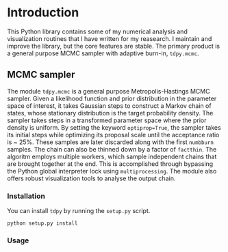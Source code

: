 # Introduction
This Python library contains some of my numerical analysis and visualization routines that I have written for my reasearch. I maintain and improve the library, but the core features are stable. The primary product is a general purpose MCMC sampler with adaptive burn-in, `tdpy.mcmc`.

## MCMC sampler
The module `tdpy.mcmc` is a general purpose Metropolis-Hastings MCMC sampler. Given a likelihood function and prior distribution in the parameter space of interest, it takes Gaussian steps to construct a Markov chain of states, whose stationary distribution is the target probability density. The sampler takes steps in a transformed parameter space where the prior density is uniform. By setting the keyword `optiprop=True`, the sampler takes its initial steps while optimizing its proposal scale until the acceptance ratio is ~ 25%. These samples are later discarded along with the first `numbburn` samples. The chain can also be thinned down by a factor of `factthin`. The algoritm employs multiple workers, which sample independent chains that are brought together at the end. This is accomplished through bypassing the Python global interpreter lock using `multiprocessing`. The module also offers robust visualization tools to analyse the output chain.

### Installation

You can install `tdpy` by running the `setup.py` script.
```
python setup.py install
```

### Usage

```
```


